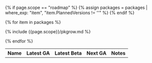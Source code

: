 <table>
<tr>
  <th class="table-display-text-th table-display-name-th">Name</th>
  <th>Latest GA</th>
  <th>Latest Beta</th>
  <th>Next GA</th>
  <th>Notes</th>
</tr>
<tbody id="myTable">

{% if page.scope == "roadmap" %}
    {% assign packages = packages | where_exp: "item", "item.PlannedVersions != ''" %}
{% endif %}

{% for item in packages %}

{% include {{page.scope}}/pkgrow.md %}

{% endfor %}

</tbody>
</table>
